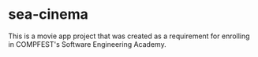 # sea-cinema
This is a movie app project that was created as a requirement for enrolling in COMPFEST's Software Engineering Academy.
